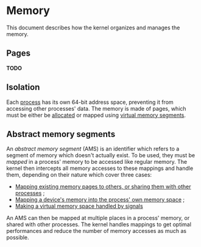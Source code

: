 # Memory

This document describes how the kernel organizes and manages the memory.

## Pages

**TODO**

## Isolation

Each [process](processes.md) has its own 64-bit address space, preventing it from accessing other processes' data. The memory is made of pages, which must be either be [allocated](syscalls.md#0x30-mem_alloc) or mapped using [virtual memory segments](#abstract-memory-segments).

## Abstract memory segments

An _abstract memory segment_ (AMS) is an identifier which refers to a segment of memory which doesn't actually exist. To be used, they must be _mapped_ in a process' memory to be accessed like regular memory. The kernel then intercepts all memory accesses to these mappings and handle them, depending on their nature which cover three cases:

- [Mapping existing memory pages to others, or sharing them with other processes](syscalls.md#0x40-virt_mem_ams) ;
- [Mapping a device's memory into the process' own memory space](syscalls.md#0x73-device_ams) ;
- [Making a virtual memory space handled by signals](syscalls.md#0x41-backed_ams)

An AMS can then be mapped at multiple places in a process' memory, or shared with other processes. The kernel handles mappings to get optimal performances and reduce the number of memory accesses as much as possible.
